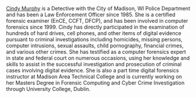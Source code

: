 [Cindy Murphy](Cindy_Murphy "wikilink") is a Detective with the City of
Madison, WI Police Department and has been a Law Enforcement Officer
since 1985. She is a certified forensic examiner (EnCE, CCFT, DFCP), and
has been involved in computer forensics since 1999. Cindy has directly
participated in the examination of hundreds of hard drives, cell phones,
and other items of digital evidence pursuant to criminal investigations
including homicides, missing persons, computer intrusions, sexual
assaults, child pornography, financial crimes, and various other crimes.
She has testified as a computer forensics expert in state and federal
court on numerous occasions, using her knowledge and skills to assist in
the successful investigation and prosecution of criminal cases involving
digital evidence. She is also a part time digital forensics instructor
at Madison Area Technical College and is currently working on her
Masters Degree in Forensic Computing and Cyber Crime Investigation
through University College, Dublin.